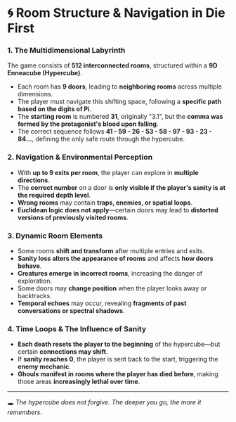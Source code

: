 # 🌀 **Room Structure & Navigation in Die First**

### **1. The Multidimensional Labyrinth**

The game consists of **512 interconnected rooms**, structured within a **9D Enneacube (Hypercube)**.

- Each room has **9 doors**, leading to **neighboring rooms** across multiple dimensions.
- The player must navigate this shifting space, following a **specific path based on the digits of Pi**.
- The **starting room** is numbered **31**, originally "3.1", but the **comma was formed by the protagonist's blood upon falling**.
- The correct sequence follows **41 - 59 - 26 - 53 - 58 - 97 - 93 - 23 - 84...**, defining the only safe route through the hypercube.

### **2. Navigation & Environmental Perception**

- With **up to 9 exits per room**, the player can explore in **multiple directions**.
- The **correct number** on a door is **only visible if the player's sanity is at the required depth level**.
- **Wrong rooms** may contain **traps, enemies, or spatial loops**.
- **Euclidean logic does not apply**—certain doors may lead to **distorted versions of previously visited rooms**.

### **3. Dynamic Room Elements**

- Some rooms **shift and transform** after multiple entries and exits.
- **Sanity loss alters the appearance of rooms** and affects **how doors behave**.
- **Creatures emerge in incorrect rooms**, increasing the danger of exploration.
- Some doors may **change position** when the player looks away or backtracks.
- **Temporal echoes** may occur, revealing **fragments of past conversations or spectral shadows**.

### **4. Time Loops & The Influence of Sanity**

- **Each death resets the player to the beginning** of the hypercube—but certain **connections may shift**.
- If **sanity reaches 0**, the player is sent back to the start, triggering the **enemy mechanic**.
- **Ghouls manifest in rooms where the player has died before**, making those areas **increasingly lethal over time**.

---

🕳️ *The hypercube does not forgive. The deeper you go, the more it remembers.*